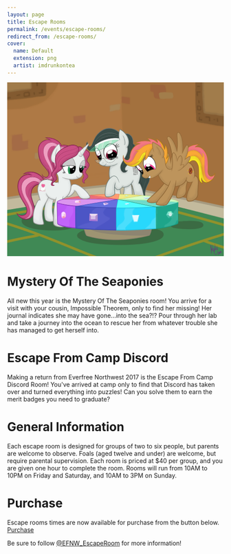 ```yaml
---
layout: page
title: Escape Rooms
permalink: /events/escape-rooms/
redirect_from: /escape-rooms/
cover:
  name: Default
  extension: png
  artist: imdrunkontea
---
```


![/images/events/escaperoom.png](/images/events/escaperoom.png)


# Mystery Of The Seaponies
All new this year is the Mystery Of The Seaponies room! You arrive for a visit with your cousin, Impossible Theorem, only to find her missing!  Her journal indicates she may have gone...into the sea?!?  Pour through her lab and take a journey into the ocean to rescue her from whatever trouble she has managed to get herself into.

# Escape From Camp Discord
Making a return from Everfree Northwest 2017 is the Escape From Camp Discord Room! You've arrived at camp only to find that Discord has taken over and turned everything into puzzles! Can you solve them to earn the merit badges you need to graduate?

# General Information
Each escape room is designed for groups of two to six people, but parents are welcome to observe. Foals (aged twelve and under) are welcome, but require parental supervision. Each room is priced at $40 per group, and you are given one hour to complete the room. Rooms will run from 10AM to 10PM on Friday and Saturday, and 10AM to 3PM on Sunday.

# Purchase
Escape rooms times are now available for purchase from the button below.
<a href="/register/escape-room/" class="button"><icon class="icon-vip"></icon> Purchase</a>

Be sure to follow <a href="https://twitter.com/efnw_escaperoom">@EFNW_EscapeRoom</a> for more information!

